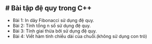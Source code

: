 ﻿﻿# Bài tập đệ quy trong C++
---
- Bài 1: In dãy Fibonacci sử dụng đệ quy.
- Bài 2: Tính tổng n số sử dụng đệ quy.
- Bài 3: Tính giai thừa bởi sử dụng đệ quy.
- Bài 4: Viết hàm tính chiều dài của chuỗi.(không sử dụng con trỏ)
